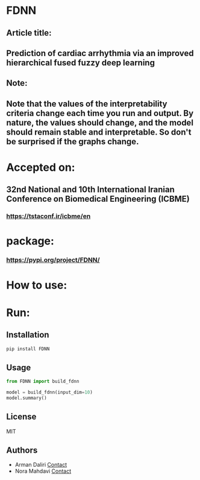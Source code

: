 # FDNN
## Article title:
Prediction of cardiac arrhythmia via an improved hierarchical fused fuzzy deep learning
-
## Note:
Note that the values ​​of the interpretability criteria change each time you run and output.
By nature, the values ​​should change, and the model should remain stable and interpretable. So don't be surprised if the graphs change.
-
# Accepted on: 
## 32nd National and 10th International Iranian Conference on Biomedical Engineering (ICBME)
### https://tstaconf.ir/icbme/en


# package:
### https://pypi.org/project/FDNN/

# How to use:
# Run: 
## Installation
```bash
pip install FDNN
```

## Usage
```python
from FDNN import build_fdnn

model = build_fdnn(input_dim=10)
model.summary()
```

## License
MIT

## Authors
- Arman Daliri [Contact](mailto:daliriwork2@gmail.com)
- Nora Mahdavi [Contact](mailto:noramahdvi@gmail.com)

